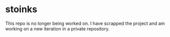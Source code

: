 # stoinks

This repo is no longer being worked on. I have scrapped the project and am working on a new iteration in a private repository.
